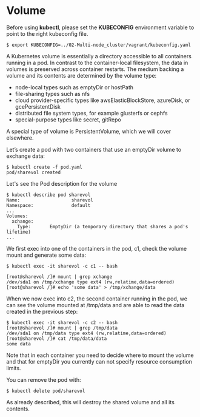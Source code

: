 # Volume

Before using **kubectl**, please set the **KUBECONFIG** environment variable to point to the right kubeconfig file.

```console
$ export KUBECONFIG=../02-Multi-node_cluster/vagrant/kubeconfig.yaml
```

A Kubernetes volume is essentially a directory accessible to all containers running in a pod. In contrast to the container-local filesystem, the data in volumes is preserved across container restarts. The medium backing a volume and its contents are determined by the volume type:

- node-local types such as emptyDir or hostPath
- file-sharing types such as nfs
- cloud provider-specific types like awsElasticBlockStore, azureDisk, or gcePersistentDisk
- distributed file system types, for example glusterfs or cephfs
- special-purpose types like secret, gitRepo

A special type of volume is PersistentVolume, which we will cover elsewhere.

Let’s create a pod with two containers that use an emptyDir volume to exchange data:

```console
$ kubectl create -f pod.yaml
pod/sharevol created
```

Let's see the Pod description for the volume

```console
$ kubectl describe pod sharevol
Name:                   sharevol
Namespace:              default
...
Volumes:
  xchange:
    Type:       EmptyDir (a temporary directory that shares a pod's lifetime)
...
```

We first exec into one of the containers in the pod, c1, check the volume mount and generate some data:

```console
$ kubectl exec -it sharevol -c c1 -- bash

[root@sharevol /]# mount | grep xchange
/dev/sda1 on /tmp/xchange type ext4 (rw,relatime,data=ordered)
[root@sharevol /]# echo 'some data' > /tmp/xchange/data
```

When we now exec into c2, the second container running in the pod, we can see the volume mounted at /tmp/data and are able to read the data created in the previous step:

```console
$ kubectl exec -it sharevol -c c2 -- bash
[root@sharevol /]# mount | grep /tmp/data
/dev/sda1 on /tmp/data type ext4 (rw,relatime,data=ordered)
[root@sharevol /]# cat /tmp/data/data
some data
```
Note that in each container you need to decide where to mount the volume and that for emptyDir you currently can not specify resource consumption limits.


You can remove the pod with:

```console
$ kubectl delete pod/sharevol
```

As already described, this will destroy the shared volume and all its contents.